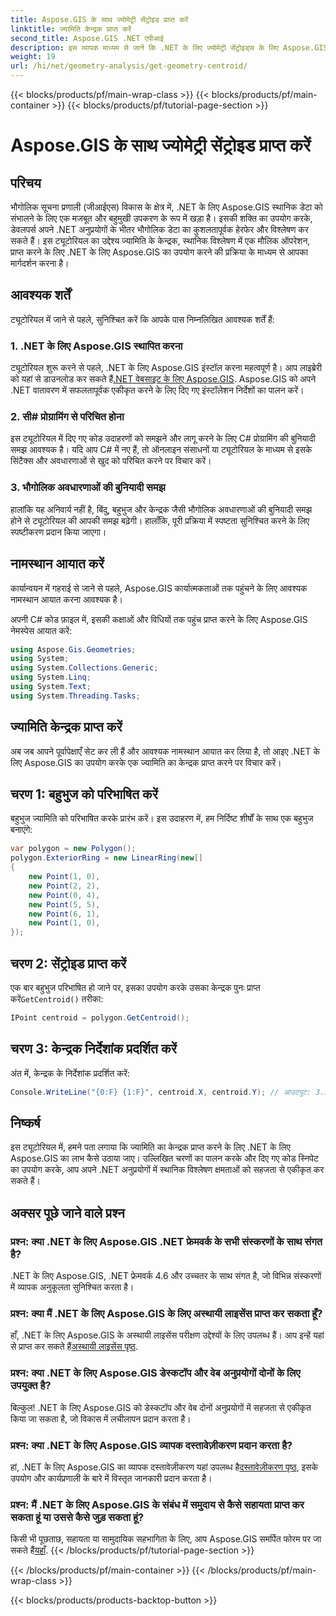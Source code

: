 ```yaml
---
title: Aspose.GIS के साथ ज्योमेट्री सेंट्रोइड प्राप्त करें
linktitle: ज्यामिति केन्द्रक प्राप्त करें
second_title: Aspose.GIS .NET एपीआई
description: इस व्यापक माध्यम से जानें कि .NET के लिए ज्योमेट्री सेंट्रोइड्स के लिए Aspose.GIS का लाभ कैसे उठाया जाए। अपने .NET अनुप्रयोगों में स्थानिक विश्लेषण को निर्बाध रूप से एकीकृत करें।
weight: 19
url: /hi/net/geometry-analysis/get-geometry-centroid/
---
```


{{< blocks/products/pf/main-wrap-class >}}
{{< blocks/products/pf/main-container >}}
{{< blocks/products/pf/tutorial-page-section >}}

# Aspose.GIS के साथ ज्योमेट्री सेंट्रोइड प्राप्त करें

## परिचय
भौगोलिक सूचना प्रणाली (जीआईएस) विकास के क्षेत्र में, .NET के लिए Aspose.GIS स्थानिक डेटा को संभालने के लिए एक मजबूत और बहुमुखी उपकरण के रूप में खड़ा है। इसकी शक्ति का उपयोग करके, डेवलपर्स अपने .NET अनुप्रयोगों के भीतर भौगोलिक डेटा का कुशलतापूर्वक हेरफेर और विश्लेषण कर सकते हैं। इस ट्यूटोरियल का उद्देश्य ज्यामिति के केन्द्रक, स्थानिक विश्लेषण में एक मौलिक ऑपरेशन, प्राप्त करने के लिए .NET के लिए Aspose.GIS का उपयोग करने की प्रक्रिया के माध्यम से आपका मार्गदर्शन करना है।
## आवश्यक शर्तें
ट्यूटोरियल में जाने से पहले, सुनिश्चित करें कि आपके पास निम्नलिखित आवश्यक शर्तें हैं:
### 1. .NET के लिए Aspose.GIS स्थापित करना
 ट्यूटोरियल शुरू करने से पहले, .NET के लिए Aspose.GIS इंस्टॉल करना महत्वपूर्ण है। आप लाइब्रेरी को यहां से डाउनलोड कर सकते हैं[.NET वेबसाइट के लिए Aspose.GIS](https://releases.aspose.com/gis/net/). Aspose.GIS को अपने .NET वातावरण में सफलतापूर्वक एकीकृत करने के लिए दिए गए इंस्टॉलेशन निर्देशों का पालन करें।
### 2. सी# प्रोग्रामिंग से परिचित होना
इस ट्यूटोरियल में दिए गए कोड उदाहरणों को समझने और लागू करने के लिए C# प्रोग्रामिंग की बुनियादी समझ आवश्यक है। यदि आप C# में नए हैं, तो ऑनलाइन संसाधनों या ट्यूटोरियल के माध्यम से इसके सिंटैक्स और अवधारणाओं से खुद को परिचित करने पर विचार करें।
### 3. भौगोलिक अवधारणाओं की बुनियादी समझ
हालांकि यह अनिवार्य नहीं है, बिंदु, बहुभुज और केन्द्रक जैसी भौगोलिक अवधारणाओं की बुनियादी समझ होने से ट्यूटोरियल की आपकी समझ बढ़ेगी। हालाँकि, पूरी प्रक्रिया में स्पष्टता सुनिश्चित करने के लिए स्पष्टीकरण प्रदान किया जाएगा।

## नामस्थान आयात करें
कार्यान्वयन में गहराई से जाने से पहले, Aspose.GIS कार्यात्मकताओं तक पहुंचने के लिए आवश्यक नामस्थान आयात करना आवश्यक है।

अपनी C# कोड फ़ाइल में, इसकी कक्षाओं और विधियों तक पहुंच प्राप्त करने के लिए Aspose.GIS नेमस्पेस आयात करें:
```csharp
using Aspose.Gis.Geometries;
using System;
using System.Collections.Generic;
using System.Linq;
using System.Text;
using System.Threading.Tasks;
```
## ज्यामिति केन्द्रक प्राप्त करें
अब जब आपने पूर्वापेक्षाएँ सेट कर ली हैं और आवश्यक नामस्थान आयात कर लिया है, तो आइए .NET के लिए Aspose.GIS का उपयोग करके एक ज्यामिति का केन्द्रक प्राप्त करने पर विचार करें।
## चरण 1: बहुभुज को परिभाषित करें
बहुभुज ज्यामिति को परिभाषित करके प्रारंभ करें। इस उदाहरण में, हम निर्दिष्ट शीर्षों के साथ एक बहुभुज बनाएंगे:
```csharp
var polygon = new Polygon();
polygon.ExteriorRing = new LinearRing(new[]
{
    new Point(1, 0),
    new Point(2, 2),
    new Point(0, 4),
    new Point(5, 5),
    new Point(6, 1),
    new Point(1, 0),
});
```
## चरण 2: सेंट्रोइड प्राप्त करें
 एक बार बहुभुज परिभाषित हो जाने पर, इसका उपयोग करके उसका केन्द्रक पुनः प्राप्त करें`GetCentroid()` तरीका:
```csharp
IPoint centroid = polygon.GetCentroid();
```
## चरण 3: केन्द्रक निर्देशांक प्रदर्शित करें
अंत में, केन्द्रक के निर्देशांक प्रदर्शित करें:
```csharp
Console.WriteLine("{0:F} {1:F}", centroid.X, centroid.Y); // आउटपुट: 3.33 2.58
```

## निष्कर्ष
इस ट्यूटोरियल में, हमने पता लगाया कि ज्यामिति का केन्द्रक प्राप्त करने के लिए .NET के लिए Aspose.GIS का लाभ कैसे उठाया जाए। उल्लिखित चरणों का पालन करके और दिए गए कोड स्निपेट का उपयोग करके, आप अपने .NET अनुप्रयोगों में स्थानिक विश्लेषण क्षमताओं को सहजता से एकीकृत कर सकते हैं।
## अक्सर पूछे जाने वाले प्रश्न
### प्रश्न: क्या .NET के लिए Aspose.GIS .NET फ्रेमवर्क के सभी संस्करणों के साथ संगत है?
.NET के लिए Aspose.GIS, .NET फ्रेमवर्क 4.6 और उच्चतर के साथ संगत है, जो विभिन्न संस्करणों में व्यापक अनुकूलता सुनिश्चित करता है।
### प्रश्न: क्या मैं .NET के लिए Aspose.GIS के लिए अस्थायी लाइसेंस प्राप्त कर सकता हूँ?
 हाँ, .NET के लिए Aspose.GIS के अस्थायी लाइसेंस परीक्षण उद्देश्यों के लिए उपलब्ध हैं। आप इन्हें यहां से प्राप्त कर सकते हैं[अस्थायी लाइसेंस पृष्ठ](https://purchase.aspose.com/temporary-license/).
### प्रश्न: क्या .NET के लिए Aspose.GIS डेस्कटॉप और वेब अनुप्रयोगों दोनों के लिए उपयुक्त है?
बिल्कुल! .NET के लिए Aspose.GIS को डेस्कटॉप और वेब दोनों अनुप्रयोगों में सहजता से एकीकृत किया जा सकता है, जो विकास में लचीलापन प्रदान करता है।
### प्रश्न: क्या .NET के लिए Aspose.GIS व्यापक दस्तावेज़ीकरण प्रदान करता है?
 हां, .NET के लिए Aspose.GIS का व्यापक दस्तावेज़ीकरण यहां उपलब्ध है[दस्तावेज़ीकरण पृष्ठ](https://reference.aspose.com/gis/net/), इसके उपयोग और कार्यप्रणाली के बारे में विस्तृत जानकारी प्रदान करता है।
### प्रश्न: मैं .NET के लिए Aspose.GIS के संबंध में समुदाय से कैसे सहायता प्राप्त कर सकता हूं या उससे कैसे जुड़ सकता हूं?
 किसी भी पूछताछ, सहायता या सामुदायिक सहभागिता के लिए, आप Aspose.GIS समर्पित फोरम पर जा सकते हैं[यहाँ](https://forum.aspose.com/c/gis/33).
{{< /blocks/products/pf/tutorial-page-section >}}

{{< /blocks/products/pf/main-container >}}
{{< /blocks/products/pf/main-wrap-class >}}

{{< blocks/products/products-backtop-button >}}
